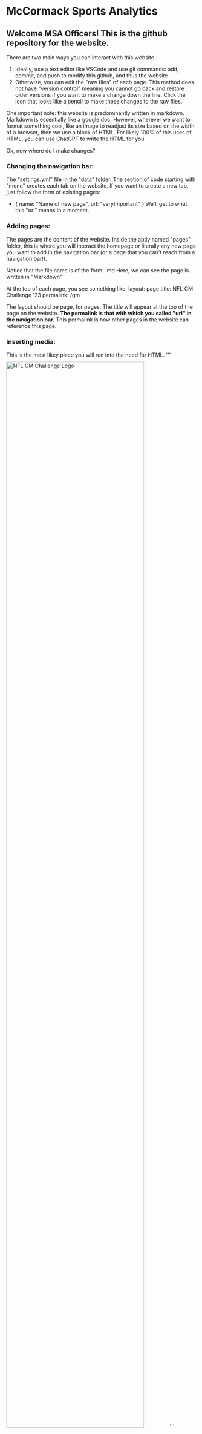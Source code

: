 # McCormack Sports Analytics

## Welcome MSA Officers!  This is the github repository for the website.

There are two main ways you can interact with this website.
1) Ideally, use a text editor like VSCode and use git commands: add, commit, and push to modify this github, and thus the website
2) Otherwise, you can edit the "raw files" of each page.  This method does not have "version control" meaning you cannot go back and restore older versions if you want to make a change down the line.  Click the icon that looks like a pencil to make these changes to the raw files.

One important note: this website is predominantly written in markdown.
Markdown is essentially like a google doc.
However, wherever we want to format something cool, like an image to readjust its size based on the width of a browser, then we use a block of HTML.
For likely 100% of this uses of HTML, you can use ChatGPT to write the HTML for you.

Ok, now where do I make changes?

### Changing the navigation bar:
The "settings.yml" file in the "data" folder.
The section of code starting with "menu" creates each tab on the website.
If you want to create a new tab, just follow the form of existing pages:
- { name: "Name of new page", url: "veryImportant" }
We'll get to what this "url" means in a moment.

### Adding pages:
The pages are the content of the website.  Inside the aptly named "pages" folder, this is where you will interact the homepage or literally any new page you want to add in the navigation bar (or a page that you can't reach from a navigation bar!).

Notice that the file name is of the form: <name>.md
Here, we can see the page is written in "Markdown"

At the top of each page, you see something like:
layout: page
title: NFL GM Challenge '23
permalink: /gm

The layout should be page, for pages.
The title will appear at the top of the page on the website.
**The permalink is that with which you called "url" in the navigation bar.**
This permalink is how other pages in the website can reference this page.

### Inserting media:
This is the most likey place you will run into the need for HTML.
'''
<img src="https://nfordumass.github.io/msa/assets/img/bigGM.png" alt="NFL GM Challenge Logo" style="width:85%;height:85%; padding-top:10px">
'''

### Uploading media:
Inside of the folder "assets" lies the images for the website.  
You can simply upload more files into this folder.

### Small things to consider!
Your changes may take at least 2-3 minutes to load, so don't worry if you don't seem them right away.
The internet is your friend!  As this website is written in markdown and HTML, feel free to rely on resources to help fill out the code.


Created from Millennial Template by Paul Le.
